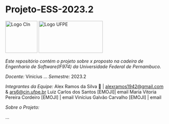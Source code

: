 # Projeto-ESS-2023.2

<img src="https://github.com/Alexramoss/Projeto-ES-2023.2/assets/93000795/d5406222-3948-4e09-b4fe-521dd665cfd9" alt="Logo CIn" height=100px width=100px> <img src="https://github.com/Alexramoss/Projeto-ES-2023.2/assets/93000795/165974cb-1fe2-45b2-ba05-13d7c526f1cf" alt="Logo UFPE" height=100px width=200px>

*Este repositório contém o projeto sobre x proposto na cadeira de Engenharia de Software(IF974) da Universidade Federal de Pernambuco.*

*Docente:* Vínicius ...
*Semestre:* 2023.2

*Integrantes da Equipe:*
    Alex Ramos da Silva 🌟 | alexramos1942@gmail.com & ars6@cin.ufpe.br
    Luiz Carlos dos Santos [EMOJI]| email
    Maria Vitoria Pereira Cordeiro [EMOJI] | email
    Vinícius Galvão Carvalho [EMOJI] | email

*Sobre o Projeto:*

...
